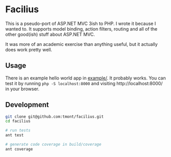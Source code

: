# Facilius
This is a pseudo-port of ASP.NET MVC 3ish to PHP. I wrote it
because I wanted to. It supports model binding, action filters,
routing and all of the other good(ish) stuff about ASP.NET MVC.

It was more of an academic exercise than anything useful,
but it actually does work pretty well.

## Usage
There is an example hello world app in [example/](./example). It
probably works. You can test it by running `php -S localhost:8000`
and visiting http://localhost:8000/ in your browser.

## Development
```bash
git clone git@github.com:tmont/facilius.git
cd facilius

# run tests
ant test

# generate code coverage in build/coverage
ant coverage
```
